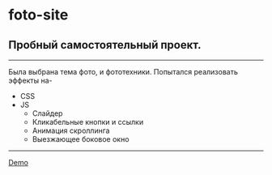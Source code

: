 # foto-site
## Пробный самостоятельный проект.
***
Была выбрана тема фото, и фототехники.
Попытался реализовать эффекты на-
* CSS
* JS
  * Слайдер
  * Кликабельные кнопки и ссылки
  * Анимация скроллинга
  * Выезжающее боковое окно
***
 [Demo](https://v-ivanich.github.io/foto-site/)
